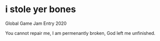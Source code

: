# i stole yer bones
Global Game Jam Entry 2020

You cannot repair me, I am permenantly broken, God left me unfinished.
